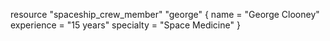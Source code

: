 resource "spaceship_crew_member" "george" {
  name        = "George Clooney"
  experience  = "15 years"
  specialty   = "Space Medicine"
}